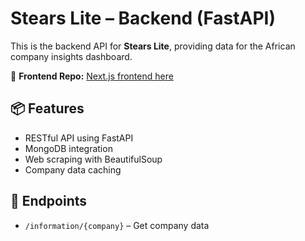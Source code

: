# Stears Lite – Backend (FastAPI)

This is the backend API for **Stears Lite**, providing data for the African company insights dashboard.

🔗 **Frontend Repo:** [Next.js frontend here](https://github.com/Toluwaa-o/stears-lite)

## 📦 Features
- RESTful API using FastAPI
- MongoDB integration
- Web scraping with BeautifulSoup
- Company data caching

## 🔌 Endpoints
- `/information/{company}` – Get company data
